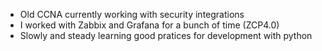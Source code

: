 - Old CCNA currently working with security integrations
- I worked with Zabbix and Grafana for a bunch of time (ZCP4.0)
- Slowly and steady learning good pratices for development with python
